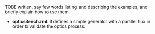 TOBE written, say few words listing, and describing the examples, and briefly explain how to use them.

- **opticsBench.rml**: It defines a simple generator with a parallel flux in order to validate the optics process.
